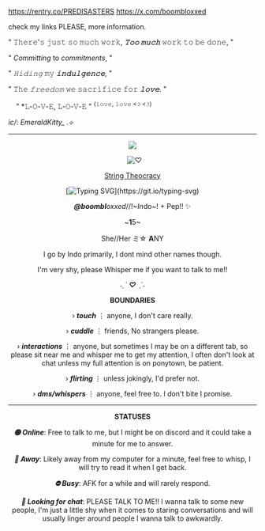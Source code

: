
‎https://rentry.co/PREDISASTERS  ‎   ‎  ‎  ‎   ‎  ‎  ‎   ‎  ‎  ‎   ‎  ‎  ‎   ‎  ‎  ‎   ‎  ‎  ‎   ‎ ‎   ‎  ‎  ‎   ‎  ‎  ‎   ‎  ‎  ‎   ‎  ‎  ‎   ‎  ‎  ‎   ‎  ‎  ‎   ‎  ‎   ‎  ‎   ‎  ‎  ‎   ‎  ‎  ‎   ‎  ‎  ‎   ‎  ‎  ‎   ‎  ‎  ‎   ‎  ‎  ‎   ‎  ‎  ‎   ‎  ‎  ‎   ‎  ‎  ‎   ‎  ‎  ‎   ‎  ‎  ‎   ‎  ‎  ‎   ‎  ‎  ‎   ‎  ‎  ‎   ‎  ‎  ‎   ‎  ‎  ‎   ‎  ‎  ‎   ‎  ‎  ‎   ‎  ‎  ‎   ‎  ‎  ‎   ‎  ‎  ‎   ‎  ‎   ‎  ‎  ‎   ‎  ‎  ‎    ‎   ‎  ‎  ‎   ‎  ‎  ‎   ‎  ‎  ‎   ‎  ‎  ‎   ‎  ‎ ‎  ‎  ‎  ‎‎ ‎‎ https://x.com/boombloxxed

 check my links PLEASE, more information.
 ‎   ‎  ‎  ‎   ‎  ‎  ‎   ‎  ‎  ‎   ‎  ‎  ‎   ‎  ‎  ‎   ‎  ‎  ‎   ‎  ‎ 

" 𝚃𝚑𝚎𝚛𝚎'𝚜 𝚓𝚞𝚜𝚝 𝚜𝚘 𝚖𝚞𝚌𝚑 𝚠𝚘𝚛𝚔, ***𝚃𝚘𝚘 𝚖𝚞𝚌𝚑*** 𝚠𝚘𝚛𝚔 𝚝𝚘 𝚋𝚎 𝚍𝚘𝚗𝚎, "

 ‎" *Committing* to *commitments*, "

 " *𝙷𝚒𝚍𝚒𝚗𝚐* 𝚖𝚢 ***𝚒𝚗𝚍𝚞𝚕𝚐𝚎𝚗𝚌𝚎***, "
 ‎ ‎ ‎ ‎ ‎  ‎   ‎  ‎ ‎ ‎ ‎ ‎  ‎   ‎  ‎ ‎ ‎ ‎ ‎  ‎   ‎  ‎ ‎ ‎ ‎ ‎  ‎   ‎  ‎ ‎ ‎ ‎ ‎ ‎ ‎  ‎   ‎  ‎ ‎ ‎ ‎ ‎  ‎   ‎  ‎ ‎ ‎ ‎ ‎   ‎ ‎ ‎ ‎ ‎  ‎   ‎  ‎ ‎ ‎ ‎ ‎  ‎   ‎  ‎ ‎ ‎ ‎ ‎  ‎   ‎ ‎   ‎  ‎ ‎ ‎ ‎ ‎  ‎   ‎  ‎ ‎ ‎  ‎   ‎  ‎ ‎ ‎ ‎ ‎  ‎   ‎  ‎ ‎ ‎ ‎ ‎ ‎ ‎ ‎ ‎  ‎   ‎  ‎ ‎ ‎ ‎ ‎  ‎   ‎  ‎  ‎   ‎  ‎ ‎ ‎ ‎ ‎  ‎   ‎  ‎  ‎   ‎  ‎   ‎  ‎  ‎   ‎  ‎  ‎   ‎  ‎  ‎ ‎ ‎ ‎ ‎  ‎   ‎    ‎   ‎  ‎ ‎   ‎ ‎   ‎  ‎  ‎   ‎  ‎  
 
 " 𝚃𝚑𝚎 *𝚏𝚛𝚎𝚎𝚍𝚘𝚖* 𝚠𝚎 𝚜𝚊𝚌𝚛𝚒𝚏𝚒𝚌𝚎 𝚏𝚘𝚛 ***𝚕𝚘𝚟𝚎***. "

  ‎ ‎ ‎ ‎ ‎" *𝙻-𝙾-𝚅-𝙴, 𝙻-𝙾-𝚅-𝙴 " <sup>(𝚕𝚘𝚟𝚎, 𝚕𝚘𝚟𝚎 <𝟹 <𝟹)</sup>

‎*ic/: EmeraldKitty_ .⟡*
***
 <div align="center">

 ![](https://komarev.com/ghpvc/?boombloxxed&style=plastic&color=yellow&label=Receptions.)
  
 ‎  ‎  ![♡](https://media1.tenor.com/m/1nnU0vlyn0MAAAAd/library-of-ruina.gif)

<a href="https://soundcloud.com/fugoairpods/mili-string-theocracy-library-of-ruina-theme-song?utm_source=clipboard&utm_medium=text&utm_campaign=social_sharing" class="sc-player">String Theocracy</a>

[![Typing SVG](https://readme-typing-svg.demolab.com?font=Arita+BuriM&weight=100&size=19&duration=2000&color=F7CF67&center=true&vCenter=true&width=600&height=100&lines=Open+the+cur-tains%2C+Lights-on%2C;Don't+miss+a+moment+of+this+Experiment.;Oh%2C+the+book+is+strange%2C;Like+clockwork+orange%2C;Keep+your+eyes+buttered+till'+the+end.;Which+%22You%22+are+you+going+to+be%3F;(Hm-mm-mm);Inside+the+mirror+do+you+see+(Ha-ah);Someone+else+in+that+body%3F;Dance+for+me%E2%80%94;One+and+Two+and%2C;Three+and%2C;Turn+around%2C;Sit+like+a+doggy%2C;Till'+I+finish+my+read!;Cut+it+off%2C+cut+down+your+loss%2C;All+that+stubborn+loyalty+is+gonna+get+you+killed%2C;In+a+world+built+on+convenient+theories.;For+all+the+puppets+on+TV%2C;There+is+comfort+in+the+strings.;If+you're+gonna+control+me%2C;At+least+make+it+interesting%2C+theatrically~;How+does+it+feel+to+be+free%3F;(Hm-mm-mm);Why+don't+you+try+it+yourself%3F+(Ha-ah-ah);The+gate+opened+on+me%2C;So+i+leaped%E2%80%94;Down%2C+down%2C+and+down+I+go;I+tell+myself+I'm+a+tough+girl;Down%2C+down%2C+and+down+I+go%2C;I+could+never%2C+ever%2C+ever+touch+the+soil.;My+heart+goes+right%2C;My+head+goes+left%2C;And+end+up+on+your+bed.;(Huh-ah.);Sure%2C+I'll+be+your+marionette+;Here%2C+tug+on+my+thread;Spread+me+open+for+dolly+pink%2C+snow+white+artificial+beauty;%E2%80%94Maybe+we're+all+cold+machines;Stuffed+in+the+human+skin%2C;With+human+sins%2C;Sewed+up+by+the+gods+of+the+city;Cut+it+off%2C+you've+already+lost;All+that+precious+Bravery%2C;Is+gonna+get+you+hurt;In+a+world+that+feeds+on+the+minority;May+that+self-centered+belief+lead+you+to+peace;If+you're+gonna+replace+me%2C;At+least+have+the+audacity+to+kill+me+thoroughly~;When+does+it+end+for+me%3F;(Hm-mm-mm);I+think+I+am+done+with+everything%2C+(Ha-ah);Now+I'm+ready+to+leave;Dragging+out%2C;One+line%2C+Two+lines%2C+Three+lines%2C;Connect+our+hands%2C+When+I+no+longer+can+live+on+knowledge+alone;(You+gave+me+strength%2C);Hopeful+curiosity;(Maybe+there+are+still+happy+answers+left+for+my+discovery);What's+the+color+of+the+electric+sheep+you+see%3F;And+if+you+love+me%2C;Can+you+love+your+everything+too%2C;For+me..%3F)](https://git.io/typing-svg)

***‎@boombl****oxxed*//!~*In*do~! + Pep!! ✨

~**1**5~

She//Her ミ☆ **A**NY

I go by Indo primarily, I dont mind other names though.

‎‎I'm very shy, please Whisper me if you want to talk to me!!

*˗ˏˋ **♡** ˎˊ˗*
<div></div>


**BOUNDARIES**

› ***touch*** ⋮ anyone, I don't care really.

› ***cuddle*** ⋮ friends, No strangers please.

› ***interactions*** ⋮ anyone, but sometimes I may be on a different tab, so please sit near me and whisper me to get my attention, I often don't look at chat unless my full attention is on ponytown, be patient.

› ***flirting*** ⋮ unless jokingly, I'd prefer not.

› ***dms/whispers*** ⋮ anyone, feel free to. I don't bite I promise.

***
**STATUSES**

***🟢 Online***:
Free to talk to me, but I might be on discord and it could take a minute for me to answer.

***🌙 Away***:
Likely away from my computer for a minute, feel free to whisp, I will try to read it when I get back.

***⛔ Busy***:
AFK for a while and will rarely respond.

***💬 Looking for chat***:
PLEASE TALK TO ME!! I wanna talk to some new people, I'm just a little shy when it comes to staring conversations and will usually linger around people I wanna talk to awkwardly.

